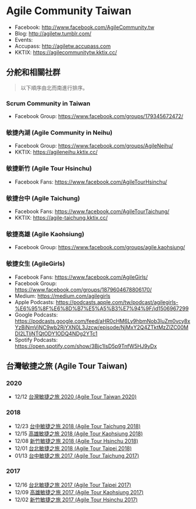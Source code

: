 # Agile Community Taiwan

* Facebook: http://www.facebook.com/AgileCommunity.tw
* Blog: http://agiletw.tumblr.com/
* Events:
 * Accupass: http://agiletw.accupass.com
 * KKTIX: https://agilecommunitytw.kktix.cc/

## 分舵和相關社群

> 以下順序由北而南進行排序。

### Scrum Community in Taiwan

* Facebook Group: https://www.facebook.com/groups/179345672472/

### 敏捷內湖 (Agile Community in Neihu)

* Facebook Group: https://www.facebook.com/groups/AgileNeihu/
* KKTIX: https://agileneihu.kktix.cc/

### 敏捷新竹 (Agile Tour Hsinchu)

* Facebook Fans: https://www.facebook.com/AgileTourHsinchu/

### 敏捷台中 (Agile Taichung)

* Facebook Fans: https://www.facebook.com/AgileTourTaichung/
* KKTIX: https://agile-taichung.kktix.cc/

### 敏捷高雄 (Agile Kaohsiung)

* Facebook Group: https://www.facebook.com/groups/agile.kaohsiung/


### 敏捷女生 (AgileGirls)

* Facebook Fans: https://www.facebook.com/AgileGirls/
* Facebook Group: https://www.facebook.com/groups/1879604678806170/
* Medium: https://medium.com/agilegirls
* Apple Podcasts: https://podcasts.apple.com/tw/podcast/agilegirls-%E6%95%8F%E6%8D%B7%E5%A5%B3%E7%94%9F/id1506967299
* Google Podcasts: https://podcasts.google.com/feed/aHR0cHM6Ly9hbmNob3IuZm0vcy8xYzBiNmVjNC9wb2RjYXN0L3Jzcw/episode/NjMxY2Q4ZTktMzZlZC00MDI2LTljNTQtODY1ODQ4NDg2YTc1
* Spotify Podcasts: https://open.spotify.com/show/3Bjc1IsD5p9TnfW5HJ9yDx

## 台灣敏捷之旅 (Agile Tour Taiwan)

### 2020

* 12/12 [台灣敏捷之旅 2020 (Agile Tour Taiwan 2020)](https://agiletourtaiwan.org/)

### 2018

* 12/23 [台中敏捷之旅 2018 (Agile Tour Taichung 2018)](https://www.facebook.com/events/338973736880591/)
* 12/15 [高雄敏捷之旅 2018 (Agile Tour Kaohsiung 2018)](https://agilekaohsiung.kktix.cc/events/agiletourkaohsiung2018)
* 12/08 [新竹敏捷之旅 2018 (Agile Tour Hsinchu 2018)](https://agilecommtw.kktix.cc/events/agiletourhsinchu2018)
* 12/01 [台北敏捷之旅 2018 (Agile Tour Taipei 2018)](https://agilecommtw.kktix.cc/events/agiletourtaipei2018)
* 01/13 [台中敏捷之旅 2017 (Agile Tour Taichung 2017)](https://www.accupass.com/event/1711280738178163006690)

### 2017

* 12/16 [台北敏捷之旅 2017 (Agile Tour Taipei 2017)](https://agilecommtw.kktix.cc/events/agiletourtaipei2017)
* 12/09 [高雄敏捷之旅 2017 (Agile Tour Kaohsiung 2017)](https://www.accupass.com/event/1709111042501613360068)
* 12/02 [新竹敏捷之旅 2017 (Agile Tour Hsinchu 2017)](https://agilecommtw.kktix.cc/events/athsinchu2017d1)


